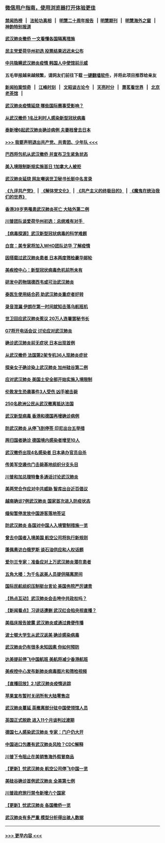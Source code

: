 ### [微信用户指南，使用浏览器打开体验更佳](https://github.com/gfw-breaker/banned-news1/blob/master/indexes/wechat-guide.md?t=0)
#### [禁闻热榜](热点新闻.md?t=0)  &nbsp;&nbsp;|&nbsp;&nbsp; [法轮功真相](https://github.com/gfw-breaker/truth/blob/master/README.md?t=0) &nbsp;&nbsp;|&nbsp;&nbsp; [明慧二十周年报告](https://github.com/gfw-breaker/mh-reports/blob/master/README.md?t=0) &nbsp;&nbsp;|&nbsp;&nbsp;[明慧期刊](https://github.com/gfw-breaker/mh-qikan) &nbsp;&nbsp;|&nbsp;&nbsp; [明慧海外之窗](https://github.com/gfw-breaker/mh-news/blob/master/README.md?t=0) &nbsp;&nbsp;|&nbsp;&nbsp; [神韵特别报道](https://github.com/gfw-breaker/mh-news/blob/master/shenyun.md?t=0)
#### [武汉肺炎撤侨 一文看懂各国隔离措施](../pages/nsc418/n11844216.md?t=02050422) 
#### [民主党爱荷华州初选 投票结果迟迟未公布](../pages/nsc418/n11844207.md?t=02050422) 
#### [中共隐瞒武汉肺炎疫情 韩国人中使馆前示威](../pages/nsc418/n11844084.md?t=02050422) 
#### 五毛举报越来越频繁，请网友们前往下载 [一键翻墙软件](https://github.com/gfw-breaker/ssr-accounts)，并将此项目推荐给亲友
#### [新闻拍案惊奇](https://github.com/gfw-breaker/banned-news1/blob/master/pages/link4.md) &nbsp;&nbsp;|&nbsp;&nbsp; [江峰时刻](https://github.com/gfw-breaker/banned-news1/blob/master/pages/link4.md) &nbsp;&nbsp;|&nbsp;&nbsp; [文昭谈古论今](https://github.com/gfw-breaker/banned-news1/blob/master/pages/link4.md) &nbsp;&nbsp;|&nbsp;&nbsp; [天亮时分](https://github.com/gfw-breaker/banned-news1/blob/master/pages/link4.md) &nbsp;&nbsp;|&nbsp;&nbsp; [萧茗看世界](https://github.com/gfw-breaker/banned-news1/blob/master/pages/link4.md) &nbsp;&nbsp;|&nbsp;&nbsp; [北京老茶馆](https://github.com/gfw-breaker/banned-news1/blob/master/pages/link4.md) &nbsp;&nbsp;|&nbsp;&nbsp; 
#### [武汉肺炎疫情延烧 哪些国际赛事受影响？](../pages/nsc418/n11843958.md?t=02050422) 
#### [从武汉撤侨 1名比利时人感染新型冠状病毒](../pages/nsc418/n11843977.md?t=02050422) 
#### [泰新增6起武汉肺炎确诊病例 夫妻档曾去日本](../pages/nsc418/n11843900.md?t=02050422) 
#### [>>> 我要声明退出共产党、共青团、少年队 <<<](https://github.com/begood0513/goodnews/blob/master/quit/letter.md) 
#### [巴西将包机从武汉撤侨 并宣布卫生紧急状态](../pages/nsc418/n11843418.md?t=02050422) 
#### [美入境限制新规实施首日 1加拿大人被拒](../pages/nsc418/n11843058.md?t=02050422) 
#### [武汉肺炎延烧 网友嘲讽世卫秘书长挺中名言录](../pages/nsc418/n11843056.md?t=02050422) 
#### [《九评共产党》](https://github.com/begood0513/9ping.md/blob/master/README.md) &nbsp;|&nbsp; [《解体党文化》](../../../../jtdwh.md/blob/master/README.md)  &nbsp;|&nbsp; [《共产主义的终极目的》](../../../../gczydzjmd.md/blob/master/README.md) &nbsp;|&nbsp; [《魔鬼在统治我们的世界》](../../../../mgztzwmdsj.md/blob/master/README.md) 
#### [香港39岁男罹患武汉肺炎死亡 大陆外第二例](../pages/nsc418/n11843026.md?t=02050422) 
#### [川普团队谈爱荷华州初选：总统难有对手  ](../pages/nsc418/n11842867.md?t=02050422) 
#### [【病毒探源】武汉新型冠状病毒的科学难题](../pages/nsc418/n11842176.md?t=02050422) 
#### [白宫：美专家将加入WHO团队访华 了解疫情](../pages/nsc418/n11842198.md?t=02050422) 
#### [因搭载过武汉肺炎患者 日本两度筛检豪华邮轮](../pages/nsc418/n11842447.md?t=02050422) 
#### [美疾控中心：新型冠状病毒危机前所未有](../pages/nsc418/n11842406.md?t=02050422) 
#### [研发中药物瑞德西韦或可治武汉肺炎](../pages/nsc418/n11842100.md?t=02050422) 
#### [泰医生使用结合药 助武汉肺炎重症者好转](../pages/nsc418/n11842096.md?t=02050422) 
#### [录音泄漏 伊朗在第一时间就知击落乌航班机](../pages/nsc418/n11842002.md?t=02050422) 
#### [世卫回应武汉肺炎惹议 20万人连署罢秘书长](../pages/nsc418/n11841664.md?t=02050422) 
#### [G7将开电话会议 讨论应对武汉肺炎](../pages/nsc418/n11841658.md?t=02050422) 
#### [确诊武汉肺炎前无症状 日本出现首例](../pages/nsc418/n11841567.md?t=02050422) 
#### [从武汉撤侨 法国第2架专机36人现肺炎症状](../pages/nsc418/n11841382.md?t=02050422) 
#### [探亲女子确诊染上武汉肺炎 加州硅谷第二例](../pages/nsc418/n11839784.md?t=02050422) 
#### [应对武汉肺炎 美国土安全部开始实施入境限制](../pages/nsc418/n11839729.md?t=02050422) 
#### [伦敦发生恐袭事件3人受伤 凶手被击毙](../pages/nsc418/n11839442.md?t=02050422) 
#### [250名欧洲公民从武汉撤离抵达法国](../pages/nsc418/n11839438.md?t=02050422) 
#### [武汉新型病毒 香港和德国再增确诊病例](../pages/nsc418/n11839381.md?t=02050422) 
#### [防武汉肺炎 从停飞到停签 印尼出台五举措](../pages/nsc418/n11839282.md?t=02050422) 
#### [两归国者确诊 德国境内感染者增至10人](../pages/nsc418/n11839164.md?t=02050422) 
#### [武汉撤侨出现4名感染者 日本承办官员自杀](../pages/nsc418/n11839044.md?t=02050422) 
#### [传美军空袭也门击毙基地组织分支头目](../pages/nsc418/n11839210.md?t=02050422) 
#### [川普和加总理特鲁多通话讨论武汉肺炎](../pages/nsc418/n11839128.md?t=02050422) 
#### [美两党合作应对中共威胁 智库出台近百倡议](../pages/nsc418/n11838437.md?t=02050422) 
#### [越南确诊7例武汉肺炎 国家首次进入防疫状态](../pages/nsc418/n11838860.md?t=02050422) 
#### [缅甸暂停发放中国游客落地签证](../pages/nsc418/n11838730.md?t=02050422) 
#### [防武汉肺炎 各国对中国人入境管制措施一览](../pages/nsc418/n11838726.md?t=02050422) 
#### [曾去中国者入境美国 航空公司将执行新规则](../pages/nsc418/n11838375.md?t=02050422) 
#### [蓬佩奥访白俄罗斯 谈石油供应和人权话题](../pages/nsc418/n11838242.md?t=02050422) 
#### [爱尔兰专家：准备应对上万武汉肺炎潜在患者](../pages/nsc418/n11837978.md?t=02050422) 
#### [五角大楼：为千名返美人员提供隔离房间](../pages/nsc418/n11837831.md?t=02050422) 
#### [国际民航组织压制挺台言论 美国务院严厉谴责](../pages/nsc418/n11837791.md?t=02050422) 
#### [【热点互动】武汉肺炎会击垮中共政权吗？](../pages/nsc418/n11837779.md?t=02050422) 
#### [【新闻看点】习讲话遭删 武汉红会掐央视直播？](../pages/nsc418/n11837573.md?t=02050422) 
#### [美临床报告披露 武汉肺炎或通过粪便传播](../pages/nsc418/n11837626.md?t=02050422) 
#### [波士顿大学生从武汉返美 确诊感染病毒](../pages/nsc418/n11837580.md?t=02050422) 
#### [武汉肺炎仍有很多未知因素 你如何预防](../pages/nsc418/n11837666.md?t=02050422) 
#### [达美提前停飞中国航班 美航将减少香港航班](../pages/nsc418/n11837649.md?t=02050422) 
#### [美疾控中心发布新肺炎病毒图片和筛检视频](../pages/nsc418/n11837491.md?t=02050422) 
#### [【直播回放】2.1武汉肺炎疫情追踪](../pages/nsc418/n11837232.md?t=02050422) 
#### [苹果宣布暂时关闭所有大陆零售店](../pages/nsc418/n11837097.md?t=02050422) 
#### [武汉肺炎蔓延 英撤离部分驻中国使领馆人员](../pages/nsc418/n11837061.md?t=02050422) 
#### [英国正式脱欧 进入11个月谈判过渡期](../pages/nsc418/n11836911.md?t=02050422) 
#### [德国七人感染武汉肺炎 专家：门户仍大开](../pages/nsc418/n11836344.md?t=02050422) 
#### [中国进口包裹有武汉肺炎风险？CDC解释](../pages/nsc418/n11836321.md?t=02050422) 
#### [川普下令阻止在美销售海外假冒商品](../pages/nsc418/n11836261.md?t=02050422) 
#### [【更新】忧武汉肺炎 航空公司停飞中国一览](../pages/nsc418/n11835931.md?t=02050422) 
#### [美硅谷确诊首例武汉肺炎 全美第七例](../pages/nsc418/n11836093.md?t=02050422) 
#### [川普政府旅行禁令新增六个国家](../pages/nsc418/n11836083.md?t=02050422) 
#### [【更新】忧武汉肺炎 各国撤侨一览](../pages/nsc418/n11835673.md?t=02050422) 
#### [武汉肺炎有多严重 模型分析得出骇人数据](../pages/nsc418/n11835829.md?t=02050422) 

----
#### [ >>> 更早内容 <<< ](../indexes/nsc418-earlier.md)
